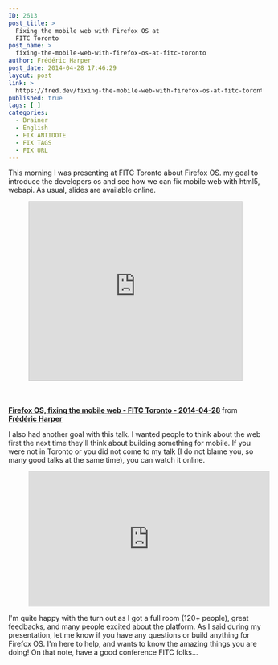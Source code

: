 ```yaml
---
ID: 2613
post_title: >
  Fixing the mobile web with Firefox OS at
  FITC Toronto
post_name: >
  fixing-the-mobile-web-with-firefox-os-at-fitc-toronto
author: Frédéric Harper
post_date: 2014-04-28 17:46:29
layout: post
link: >
  https://fred.dev/fixing-the-mobile-web-with-firefox-os-at-fitc-toronto/
published: true
tags: [ ]
categories:
  - Brainer
  - English
  - FIX ANTIDOTE
  - FIX TAGS
  - FIX URL
---
```

<!-- wp:paragraph -->
<p>This morning I was presenting at FITC Toronto about Firefox OS. my goal to introduce the developers os and see how we can fix mobile web with html5, webapi. As usual, slides are available online.</p>
<!-- /wp:paragraph -->

<!-- wp:html -->
<div class="embed rich SlideShare">
<figure><iframe style="border: 1px solid #CCC; border-width: 1px; margin-bottom: 5px; max-width: 100%;" src="https://www.slideshare.net/slideshow/embed_code/key/twlEzIGodiixmy" width="427" height="356" frameborder="0" marginwidth="0" marginheight="0" scrolling="no" allowfullscreen="allowfullscreen"> </iframe></figure>
<p>&nbsp;</p>
<div style="margin-bottom: 5px;"><strong> <a title="Firefox OS, fixing the mobile web - FITC Toronto - 2014-04-28" href="https://www.slideshare.net/fredericharper/firefox-os-fixing-the-mobile-web-fitc-toronto-20140428" target="_blank" rel="noopener noreferrer">Firefox OS, fixing the mobile web - FITC Toronto - 2014-04-28</a> </strong> from <strong><a href="https://www.slideshare.net/fredericharper" target="_blank" rel="noopener noreferrer">Frédéric Harper</a></strong></div>
</div>
<!-- /wp:html -->

<!-- wp:paragraph -->
<p>I also had another goal with this talk. I wanted people to think about the web first the next time they'll think about building something for mobile. If you were not in Toronto or you did not come to my talk (I do not blame you, so many good talks at the same time), you can watch it online.</p>
<!-- /wp:paragraph -->

<!-- wp:html -->
<div class="embed video YouTube">
<figure><iframe src="https://www.youtube.com/embed/ZW094-AoxZo?feature=oembed" width="480" height="270" frameborder="0" allowfullscreen="allowfullscreen"></iframe></figure>
</div>
<!-- /wp:html -->

<!-- wp:paragraph -->
<p>I'm quite happy with the turn out as I got a full room (120+ people), great feedbacks, and many people excited about the platform. As I said during my presentation, let me know if you have any questions or build anything for Firefox OS. I'm here to help, and wants to know the amazing things you are doing! On that note, have a good conference FITC folks...</p>
<!-- /wp:paragraph -->

<!-- wp:html /-->